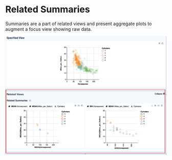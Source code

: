 # Related Summaries

Summaries are a part of related views and present aggregate plots to augment a focus view showing raw data. 

![Related Summaries](../.gitbook/assets/temprelatedsummaries.PNG)



